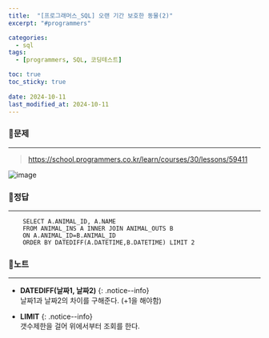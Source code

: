 ```yaml
---
title:  "[프로그래머스_SQL] 오랜 기간 보호한 동물(2)"
excerpt: "#programmers"

categories:
  - sql
tags:
  - [programmers, SQL, 코딩테스트]

toc: true
toc_sticky: true
 
date: 2024-10-11
last_modified_at: 2024-10-11
---
```


### 📜문제
-----
> <https://school.programmers.co.kr/learn/courses/30/lessons/59411>

![image](https://github.com/user-attachments/assets/4c78c614-e7e7-46e5-ae4a-def105d22bb4)
  
    
### 📜정답
-----
```
    SELECT A.ANIMAL_ID, A.NAME
    FROM ANIMAL_INS A INNER JOIN ANIMAL_OUTS B
    ON A.ANIMAL_ID=B.ANIMAL_ID
    ORDER BY DATEDIFF(A.DATETIME,B.DATETIME) LIMIT 2
```

  
### 📜노트
-----
* **DATEDIFF(날짜1, 날짜2)**
{: .notice--info}                   
날짜1과 날짜2의 차이를 구해준다. (+1을 해야함)
  
* **LIMIT** 
{: .notice--info}         
갯수제한을 걸어 위에서부터 조회를 한다.


